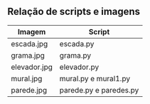 ## Relação de scripts e imagens

| Imagem       | Script                 |
|--------------|------------------------|
| escada.jpg   | escada.py              |
| grama.jpg    | grama.py               |
| elevador.jpg | elevador.py            |
| mural.jpg    | mural.py e mural1.py   |
| parede.jpg   | parede.py e paredes.py |

